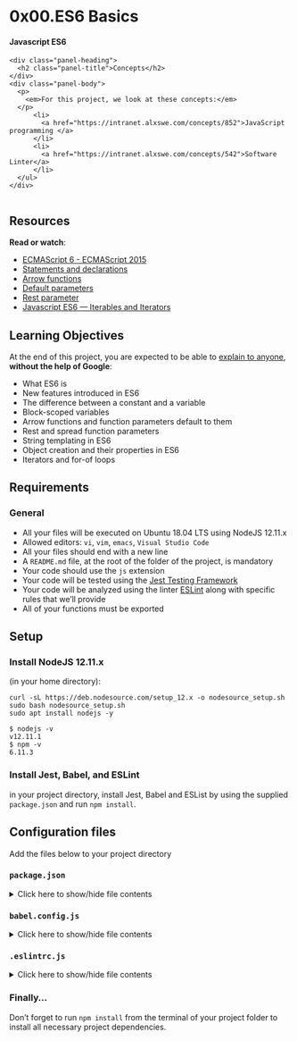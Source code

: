 # 0x00.ES6 Basics

#### Javascript ES6

<div class="panel panel-default">

    <div class="panel-heading">
      <h2 class="panel-title">Concepts</h2>
    </div>
    <div class="panel-body">
      <p>
        <em>For this project, we look at these concepts:</em>
      </p>
          <li>
            <a href="https://intranet.alxswe.com/concepts/852">JavaScript programming </a>
          </li>
          <li>
            <a href="https://intranet.alxswe.com/concepts/542">Software Linter</a>
          </li>
      </ul>
    </div>
  </div>

<img src="https://s3.amazonaws.com/alx-intranet.hbtn.io/uploads/medias/2019/12/08806026ef621f900121.png?X-Amz-Algorithm=AWS4-HMAC-SHA256&amp;X-Amz-Credential=AKIARDDGGGOUSBVO6H7D%2F20240310%2Fus-east-1%2Fs3%2Faws4_request&amp;X-Amz-Date=20240310T101524Z&amp;X-Amz-Expires=86400&amp;X-Amz-SignedHeaders=host&amp;X-Amz-Signature=8325971189f469a05917805108cffc9e1a74333450f584fe32e69314af06f71f" alt="" loading="lazy" style="">
<h2>Resources</h2>

<p><strong>Read or watch</strong>:</p>

<ul>
<li><a href="/rltoken/NW1dFLFExQ12_hD8yvkV3A" title="ECMAScript 6 - ECMAScript 2015" target="_blank">ECMAScript 6 - ECMAScript 2015</a></li>
<li><a href="/rltoken/sroRUsUvOZV28V99MHDenw" title="Statements and declarations" target="_blank">Statements and declarations</a></li>
<li><a href="/rltoken/N2WLylppCtkkX3YFFtyUHw" title="Arrow functions" target="_blank">Arrow functions</a></li>
<li><a href="/rltoken/kbw9gMO6sdeOKAY23SYVgA" title="Default parameters" target="_blank">Default parameters</a></li>
<li><a href="/rltoken/erZfCvacuGVk9z1CQlJvYQ" title="Rest parameter" target="_blank">Rest parameter</a></li>
<li><a href="/rltoken/kdF078LS2vjT-_PickEr7Q" title="Javascript ES6 — Iterables and Iterators" target="_blank">Javascript ES6 — Iterables and Iterators</a></li>
</ul>

<h2>Learning Objectives</h2>

<p>At the end of this project, you are expected to be able to <a href="/rltoken/KDGvEqVWIsvOQfCcwDNHNg" title="explain to anyone" target="_blank">explain to anyone</a>, <strong>without the help of Google</strong>:</p>

<ul>
<li>What ES6 is</li>
<li>New features introduced in ES6</li>
<li>The difference between a constant and a variable</li>
<li>Block-scoped variables</li>
<li>Arrow functions and function parameters default to them</li>
<li>Rest and spread function parameters</li>
<li>String templating in ES6</li>
<li>Object creation and their properties in ES6</li>
<li>Iterators and for-of loops</li>
</ul>

<h2>Requirements</h2>

<h3>General</h3>

<ul>
<li>All your files will be executed on Ubuntu 18.04 LTS using NodeJS 12.11.x</li>
<li>Allowed editors: <code>vi</code>, <code>vim</code>, <code>emacs</code>, <code>Visual Studio Code</code></li>
<li>All your files should end with a new line</li>
<li>A <code>README.md</code> file, at the root of the folder of the project, is mandatory</li>
<li>Your code should use the <code>js</code> extension</li>
<li>Your code will be tested using the <a href="/rltoken/ECZpKsJ3fm1qRA7lDyhd_Q" title="Jest Testing Framework" target="_blank">Jest Testing Framework</a></li>
<li>Your code will be analyzed using the linter <a href="/rltoken/Ttd9w5jERwTErJW3DDbVoQ" title="ESLint" target="_blank">ESLint</a> along with specific rules that we’ll provide</li>
<li>All of your functions must be exported</li>
</ul>

<h2>Setup</h2>

<h3>Install NodeJS 12.11.x</h3>

<p>(in your home directory): </p>

<pre><code>curl -sL https://deb.nodesource.com/setup_12.x -o nodesource_setup.sh
sudo bash nodesource_setup.sh
sudo apt install nodejs -y
</code></pre>

<pre><code>$ nodejs -v
v12.11.1
$ npm -v
6.11.3
</code></pre>

<h3>Install Jest, Babel, and ESLint</h3>

<p>in your project directory, install Jest, Babel and ESList by using the supplied <code>package.json</code> and run <code>npm install</code>.</p>

<h2>Configuration files</h2>

<p>Add the files below to your project directory</p>

<h3><code>package.json</code></h3>

<details>
<summary>Click here to show/hide file contents</summary>
<pre><code>
{
  "scripts": {
    "lint": "./node_modules/.bin/eslint",
    "check-lint": "lint [0-9]*.js",
    "dev": "npx babel-node",
    "test": "jest",
    "full-test": "./node_modules/.bin/eslint [0-9]*.js &amp;&amp; jest"
  },
  "devDependencies": {
    "@babel/core": "^7.6.0",
    "@babel/node": "^7.8.0",
    "@babel/preset-env": "^7.6.0",
    "eslint": "^6.4.0",
    "eslint-config-airbnb-base": "^14.0.0",
    "eslint-plugin-import": "^2.18.2",
    "eslint-plugin-jest": "^22.17.0",
    "jest": "^24.9.0"
  }
}
</code>
</pre>
</details>

<h3><code>babel.config.js</code></h3>

<details>
<summary>Click here to show/hide file contents</summary>
<pre><code>
module.exports = {
  presets: [
    [
      '@babel/preset-env',
      {
        targets: {
          node: 'current',
        },
      },
    ],
  ],
};
</code>
</pre>
</details>

<h3><code>.eslintrc.js</code></h3>

<details>
<summary>Click here to show/hide file contents</summary>
<pre><code>
module.exports = {
  env: {
    browser: false,
    es6: true,
    jest: true,
  },
  extends: [
    'airbnb-base',
    'plugin:jest/all',
  ],
  globals: {
    Atomics: 'readonly',
    SharedArrayBuffer: 'readonly',
  },
  parserOptions: {
    ecmaVersion: 2018,
    sourceType: 'module',
  },
  plugins: ['jest'],
  rules: {
    'no-console': 'off',
    'no-shadow': 'off',
    'no-restricted-syntax': [
      'error',
      'LabeledStatement',
      'WithStatement',
    ],
  },
  overrides:[
    {
      files: ['*.js'],
      excludedFiles: 'babel.config.js',
    }
  ]
};
</code>
</pre>
</details>

<h3>Finally…</h3>

<p>Don’t forget to run <code>npm install</code> from the terminal of your project folder to install all necessary project dependencies.</p>

